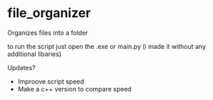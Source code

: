 # file_organizer
Organizes files into a folder

to run the script just open the .exe or main.py (i made it without any additional libaries)

Updates?
- Improove script speed
- Make a c++ version to compare speed
